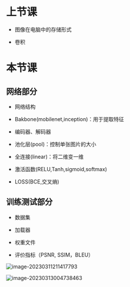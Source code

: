 # 上节课

- 图像在电脑中的存储形式

- 卷积




# 本节课



## 网络部分

- 网络结构

- Bakbone(mobilenet,inception)：用于提取特征

- 编码器、解码器

- 池化层(pool)：控制单张图片的大小

- 全连接(linear)：将二维变一维
- 激活函数(RELU,Tanh,sigmoid,softmax)

- LOSS(BCE,交叉熵)




## 训练测试部分

- 数据集

- 加载器

- 权重文件
- 评价指标（PSNR, SSIM，BLEU）

![image-20230311211417793](C:\Users\lemar\Desktop\Md\resources\image-20230311211417793.png)

![image-20230313004738463](C:\Users\lemar\Desktop\Md\resources\image-20230313004738463.png)